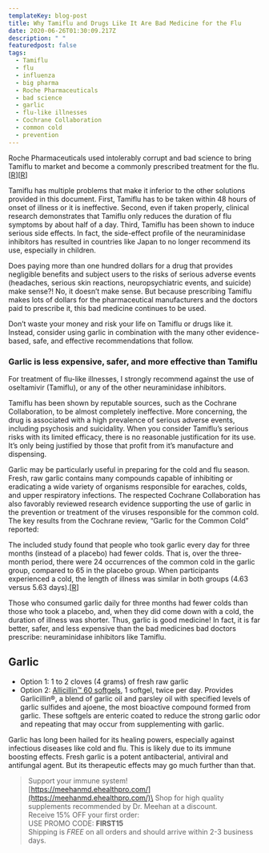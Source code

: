 ```yaml
---
templateKey: blog-post
title: Why Tamiflu and Drugs Like It Are Bad Medicine for the Flu
date: 2020-06-26T01:30:09.217Z
description: " "
featuredpost: false
tags:
  - Tamiflu
  - flu
  - influenza
  - big pharma
  - Roche Pharmaceuticals
  - bad science
  - garlic
  - flu-like illnesses
  - Cochrane Collaboration
  - common cold
  - prevention
---
```

<!--StartFragment-->

Roche Pharmaceuticals used intolerably corrupt and bad science to bring Tamiflu to market and become a commonly prescribed treatment for the flu.[[R](https://articles.mercola.com/sites/articles/archive/2020/01/28/tamiflu-fraud-stole-billions.aspx)][[R](https://www.forbes.com/sites/harlankrumholz/2013/01/08/the-myth-of-tamiflu-5-things-you-should-know/#3ffa9b005782)]

Tamiflu has multiple problems that make it inferior to the other solutions provided in this document. First, Tamiflu has to be taken within 48 hours of onset of illness or it is ineffective. Second, even if taken properly, clinical research demonstrates that Tamiflu only reduces the duration of flu symptoms by about half of a day. Third, Tamiflu has been shown to induce serious side effects. In fact, the side-effect profile of the neuraminidase inhibitors has resulted in countries like Japan to no longer recommend its use, especially in children.

Does paying more than one hundred dollars for a drug that provides negligible benefits and subject users to the risks of serious adverse events (headaches, serious skin reactions, neuropsychiatric events, and suicide) make sense?! No, it doesn’t make sense. But because prescribing Tamiflu makes lots of dollars for the pharmaceutical manufacturers and the doctors paid to prescribe it, this bad medicine continues to be used.

Don’t waste your money and risk your life on Tamiflu or drugs like it. Instead, consider using garlic in combination with the many other evidence-based, safe, and effective recommendations that follow.



<!--EndFragment--><!--StartFragment-->

### Garlic is less expensive, safer, and more effective than Tamiflu

For treatment of flu-like illnesses, I strongly recommend against the use of oseltamivir (Tamiflu), or any of the other neuraminidase inhibitors.

Tamiflu has been shown by reputable sources, such as the Cochrane Collaboration, to be almost completely ineffective. More concerning, the drug is associated with a high prevalence of serious adverse events, including psychosis and suicidality. When you consider Tamiflu’s serious risks with its limited efficacy, there is no reasonable justification for its use. It’s only being justified by those that profit from it’s manufacture and dispensing.

Garlic may be particularly useful in preparing for the cold and flu season. Fresh, raw garlic contains many compounds capable of inhibiting or eradicating a wide variety of organisms responsible for earaches, colds, and upper respiratory infections. The respected Cochrane Collaboration has also favorably reviewed research evidence supporting the use of garlic in the prevention or treatment of the viruses responsible for the common cold. The key results from the Cochrane review, “Garlic for the Common Cold” reported:

The included study found that people who took garlic every day for three months (instead of a placebo) had fewer colds. That is, over the three-month period, there were 24 occurrences of the common cold in the garlic group, compared to 65 in the placebo group. When participants experienced a cold, the length of illness was similar in both groups (4.63 versus 5.63 days).[[R](https://www.cochrane.org/CD006206/ARI_garlic-common-cold)]

Those who consumed garlic daily for three months had fewer colds than those who took a placebo, and, when they did come down with a cold, the duration of illness was shorter. Thus, garlic is good medicine! In fact, it is far better, safer, and less expensive than the bad medicines bad doctors prescribe: neuraminidase inhibitors like Tamiflu.



<!--EndFragment--><!--StartFragment-->

## Garlic

* Option 1: 1 to 2 cloves (4 grams) of fresh raw garlic
* Option 2: [Allicillin™ 60 softgels](https://meehanmd.ehealthpro.com/products/allicillin-60-softgel), 1 softgel, twice per day. Provides Garlicillin®, a blend of garlic oil and parsley oil with specified levels of garlic sulfides and ajoene, the most bioactive compound formed from garlic. These softgels are enteric coated to reduce the strong garlic odor and repeating that may occur from supplementing with garlic.

Garlic has long been hailed for its healing powers, especially against infectious diseases like cold and flu. This is likely due to its immune boosting effects. Fresh garlic is a potent antibacterial, antiviral and antifungal agent. But its therapeutic effects may go much further than that.



<!--EndFragment--><!--StartFragment-->

> Support your immune system!\
> [https://meehanmd.ehealthpro.​com/](https://meehanmd.ehealthpro.com/)\
> Shop for high quality supplements recommended by Dr. Meehan at a discount.\
> Receive 15% OFF your first order:\
> USE PROMO CODE: **FIRST15**\
> Shipping is *FREE* on all orders and should arrive within 2-3 business days.
>
> <!--EndFragment-->